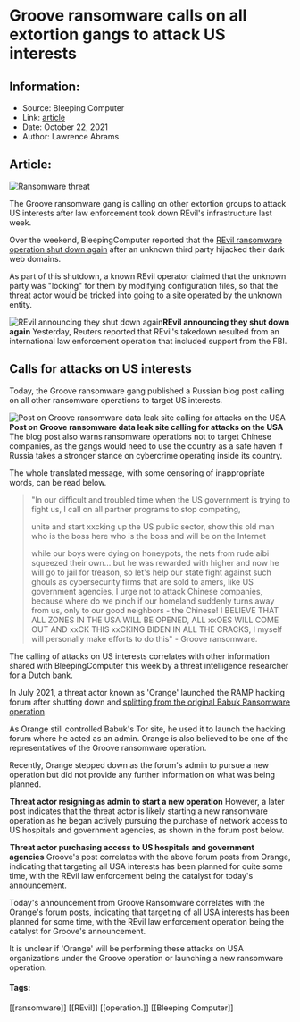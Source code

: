 # Groove ransomware calls on all extortion gangs to attack US interests
### 

## Information:
+ Source: Bleeping Computer
+ Link: [article](https://www.bleepingcomputer.com/news/security/groove-ransomware-calls-on-all-extortion-gangs-to-attack-us-interests/)
+ Date: October 22, 2021
+ Author: Lawrence Abrams


## Article:
![Ransomware threat](https://www.bleepstatic.com/content/hl-images/2021/08/18/DiavolRansomware.jpg)


The Groove ransomware gang is calling on other extortion groups to attack US interests after law enforcement took down REvil's infrastructure last week.


Over the weekend, BleepingComputer reported that the [REvil ransomware operation shut down again](https://www.bleepingcomputer.com/news/security/revil-ransomware-shuts-down-again-after-tor-sites-were-hijacked/) after an unknown third party hijacked their dark web domains.


As part of this shutdown, a known REvil operator claimed that the unknown party was "looking" for them by modifying configuration files, so that the threat actor would be tricked into going to a site operated by the unknown entity.


![REvil announcing they shut down again](https://www.bleepstatic.com/images/news/ransomware/r/revil/tor-servers-hijack/forum-post-2.jpg)**REvil announcing they shut down again**
Yesterday, Reuters reported that REvil's takedown resulted from an international law enforcement operation that included support from the FBI.


Calls for attacks on US interests
---------------------------------


Today, the Groove ransomware gang published a Russian blog post calling on all other ransomware operations to target US interests.



![Post on Groove ransomware data leak site calling for attacks on the USA](https://www.bleepstatic.com/images/news/ransomware/g/groove/call-for-us-attacks/groove-post.jpg)**Post on Groove ransomware data leak site calling for attacks on the USA**
The blog post also warns ransomware operations not to target Chinese companies, as the gangs would need to use the country as a safe haven if Russia takes a stronger stance on cybercrime operating inside its country.


The whole translated message, with some censoring of inappropriate words, can be read below.



> 
> "In our difficult and troubled time when the US government is trying to fight us, I call on all partner programs to stop competing,  
> 
> unite and start xxcking up the US public sector, show this old man who is the boss here who is the boss and will be on the Internet  
> 
> while our boys were dying on honeypots, the nets from rude aibi squeezed their own... but he was rewarded with higher and now he will go to jail for treason, so let's help our state fight against such ghouls as cybersecurity firms that are sold to amers, like US government agencies, I urge not to attack Chinese companies, because where do we pinch if our homeland suddenly turns away from us, only to our good neighbors - the Chinese! I BELIEVE THAT ALL ZONES IN THE USA WILL BE OPENED, ALL xxOES WILL COME OUT AND xxCK THIS xxCKING BIDEN IN ALL THE CRACKS, I myself will personally make efforts to do this" - Groove ransomware.
> 
> 
> 


The calling of attacks on US interests correlates with other information shared with BleepingComputer this week by a threat intelligence researcher for a Dutch bank.


In July 2021, a threat actor known as 'Orange' launched the RAMP hacking forum after shutting down and [splitting from the original Babuk Ransomware operation](https://www.bleepingcomputer.com/news/security/babuk-ransomwares-full-source-code-leaked-on-hacker-forum/).


As Orange still controlled Babuk's Tor site, he used it to launch the hacking forum where he acted as an admin. Orange is also believed to be one of the representatives of the Groove ransomware operation.


Recently, Orange stepped down as the forum's admin to pursue a new operation but did not provide any further information on what was being planned.



![Threat actor resigning as admin to start a new operation](data:image/gif;base64,R0lGODlhAQABAAAAACH5BAEKAAEALAAAAAABAAEAAAICTAEAOw==)**Threat actor resigning as admin to start a new operation**
However, a later post indicates that the threat actor is likely starting a new ransomware operation as he began actively pursuing the purchase of network access to US hospitals and government agencies, as shown in the forum post below.



![Threat actor purchasing access to US hospitals and government agencies](data:image/gif;base64,R0lGODlhAQABAAAAACH5BAEKAAEALAAAAAABAAEAAAICTAEAOw==)**Threat actor purchasing access to US hospitals and government agencies**
Groove's post correlates with the above forum posts from Orange, indicating that targeting all USA interests has been planned for quite some time, with the REvil law enforcement being the catalyst for today's announcement.


Today's announcement from Groove Ransomware correlates with the Orange's forum posts, indicating that targeting of all USA interests has been planned for some time, with the REvil law enforcement operation being the catalyst for Groove's announcement.


It is unclear if 'Orange' will be performing these attacks on USA organizations under the Groove operation or launching a new ransomware operation.




#### Tags:
[[ransomware]] [[REvil]] [[operation.]] [[Bleeping Computer]]
